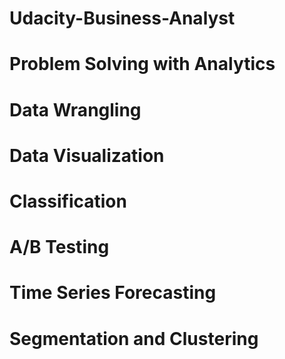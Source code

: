 # Udacity-Business-Analyst
# Problem Solving with Analytics
# Data Wrangling
# Data Visualization
# Classification
# A/B Testing
# Time Series Forecasting
# Segmentation and Clustering
